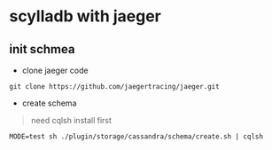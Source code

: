 # scylladb with jaeger


## init schmea

* clone jaeger code

```code
git clone https://github.com/jaegertracing/jaeger.git
```

* create schema

> need cqlsh install first

```code
MODE=test sh ./plugin/storage/cassandra/schema/create.sh | cqlsh
```
